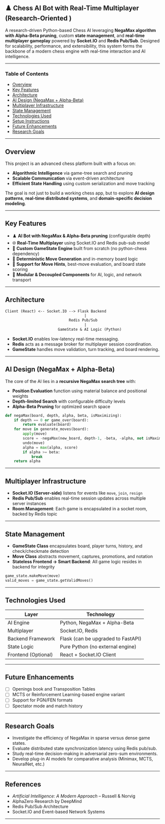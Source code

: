 ## ♟️ Chess AI Bot with Real-Time Multiplayer (Research-Oriented )

A research-driven Python-based Chess AI leveraging **NegaMax algorithm with Alpha-Beta pruning**, custom **state management**, and **real-time multiplayer gameplay** powered by **Socket.IO** and **Redis Pub/Sub**. Designed for scalability, performance, and extensibility, this system forms the backbone of a modern chess engine with real-time interaction and AI intelligence.

---

### Table of Contents

* [Overview](#overview)
* [Key Features](#key-features)
* [Architecture](#architecture)
* [AI Design (NegaMax + Alpha-Beta)](#ai-design-negamax--alpha-beta)
* [Multiplayer Infrastructure](#multiplayer-infrastructure)
* [State Management](#state-management)
* [Technologies Used](#technologies-used)
* [Setup Instructions](#setup-instructions)
* [Future Enhancements](#future-enhancements)
* [Research Goals](#research-goals)

---

## Overview

This project is an advanced chess platform built with a focus on:

* **Algorithmic Intelligence** via game-tree search and pruning
* **Scalable Communication** via event-driven architecture
* **Efficient State Handling** using custom serialization and move tracking

The goal is not just to build a working chess app, but to explore **AI design patterns**, **real-time distributed systems**, and **domain-specific decision modeling**.

---

## Key Features

* ♟️ **AI Bot with NegaMax & Alpha-Beta pruning** (configurable depth)
* 🌐 **Real-Time Multiplayer** using Socket.IO and Redis pub-sub model
* 🧩 **Custom GameState Engine** built from scratch (no python-chess dependency)
* 🔄 **Deterministic Move Generation** and in-memory board logic
* 🧠 **Support for Move Hints**, best-move evaluation, and board state scoring
* 🔧 **Modular & Decoupled Components** for AI, logic, and network transport

---

## Architecture

```txt
Client (React) <-- Socket.IO --> Flask Backend
                                    |
                             Redis Pub/Sub
                                    |
                        GameState & AI Logic (Python)
```

* **Socket.IO** enables low-latency real-time messaging.
* **Redis** acts as a message broker for multiplayer session coordination.
* **GameState** handles move validation, turn tracking, and board rendering.

---

## AI Design (NegaMax + Alpha-Beta)

The core of the AI lies in a **recursive NegaMax search tree** with:

* **Position Evaluation** function using material balance and positional weights
* **Depth-limited Search** with configurable difficulty levels
* **Alpha-Beta Pruning** for optimized search space

```python
def negaMax(board, depth, alpha, beta, isMaximizing):
    if depth == 0 or game_over(board):
        return evaluate(board)
    for move in generate_moves(board):
        apply(move)
        score = -negaMax(new_board, depth-1, -beta, -alpha, not isMaximizing)
        undo(move)
        alpha = max(alpha, score)
        if alpha >= beta:
            break
    return alpha
```

---

## Multiplayer Infrastructure

* **Socket.IO (Server-side)** listens for events like `move`, `join`, `resign`
* **Redis Pub/Sub** enables real-time session updates across multiple server instances
* **Room Management**: Each game is encapsulated in a socket room, backed by Redis topic

---

## State Management

* **GameState Class** encapsulates board, player turns, history, and check/checkmate detection
* **Move Class** abstracts movement, captures, promotions, and notation
* **Stateless Frontend → Smart Backend**: All game logic resides in backend for integrity

```python
game_state.makeMove(move)
valid_moves = game_state.getValidMoves()
```

---

## Technologies Used

| Layer               | Technology                         |
| ------------------- | ---------------------------------- |
| AI Engine           | Python, NegaMax + Alpha-Beta       |
| Multiplayer         | Socket.IO, Redis                   |
| Backend Framework   | Flask (can be upgraded to FastAPI) |
| State Logic         | Pure Python (no external engine)   |
| Frontend (Optional) | React + Socket.IO Client           |

---


## Future Enhancements

* [ ] Openings book and Transposition Tables
* [ ] MCTS or Reinforcement Learning-based engine variant
* [ ] Support for PGN/FEN formats
* [ ] Spectator mode and match history

---

## Research Goals

* Investigate the efficiency of NegaMax in sparse versus dense game states.
* Evaluate distributed state synchronization latency using Redis pub/sub.
* Study real-time decision-making in adversarial zero-sum environments.
* Develop plug-in AI models for comparative analysis (Minimax, MCTS, NeuralNet, etc.)

---

## References

* *Artificial Intelligence: A Modern Approach* – Russell & Norvig
* AlphaZero Research by DeepMind
* Redis Pub/Sub Architecture
* Socket.IO and Event-based Network Systems

---

